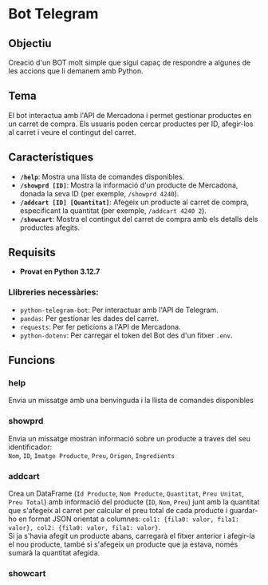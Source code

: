 # Bot Telegram

## Objectiu
Creació d'un BOT molt simple que sigui capaç de respondre a algunes de les accions que li demanem amb Python.

## Tema
El bot interactua amb l'API de Mercadona i permet gestionar productes en un carret de compra. Els usuaris poden cercar productes per ID, afegir-los al carret i veure el contingut del carret.

## Característiques

- **`/help`**: Mostra una llista de comandes disponibles.
- **`/showprd [ID]`**: Mostra la informació d'un producte de Mercadona, donada la seva ID (per exemple, `/showprd 4240`).
- **`/addcart [ID] [Quantitat]`**: Afegeix un producte al carret de compra, especificant la quantitat (per exemple, `/addcart 4240 2`).
- **`/showcart`**: Mostra el contingut del carret de compra amb els detalls dels productes afegits.

## Requisits

- **Provat en Python 3.12.7**
  
### Llibreries necessàries:

- `python-telegram-bot`: Per interactuar amb l'API de Telegram.
- `pandas`: Per gestionar les dades del carret.
- `requests`: Per fer peticions a l'API de Mercadona.
- `python-dotenv`: Per carregar el token del Bot des d'un fitxer `.env`.

## Funcions

### help
Envia un missatge amb una benvinguda i la llista de comandes disponibles 

### showprd
Envia un missatge mostran informació sobre un producte a traves del seu identificador:  
`Nom`, `ID`, `Imatge Producte`, `Preu`, `Origen`, `Ingredients`

### addcart
Crea un DataFrame (`Id Producte`, `Nom Producte`, `Quantitat`, `Preu Unitat`, `Preu Total`) amb informació del producte (`ID`, `Nom`, `Preu`) junt amb la quantitat que s'afegeix 
al carret per calcular el preu total de cada producte i guardar-ho en format JSON orientat a columnes: `col1: {fila0: valor, fila1: valor}, col2: {fila0: valor, fila1: valor}`.    
Si ja s'havia afegit un producte abans, carregarà el fitxer anterior i afegir-la el nou producte, també si s'afegeix un producte que ja estava, només sumarà la quantitat afegida.

### showcart

